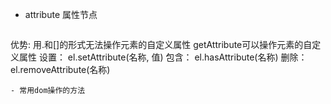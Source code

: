 - attribute 属性节点
  ```
优势:  用.和[]的形式无法操作元素的自定义属性 getAttribute可以操作元素的自定义属性
设置： el.setAttribute(名称, 值)
包含： el.hasAttribute(名称)
删除： el.removeAttribute(名称)

  ```
- 常用dom操作的方法